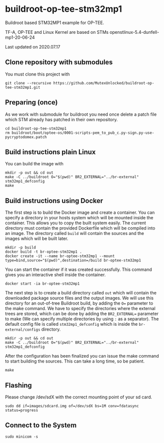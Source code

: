 # buildroot-op-tee-stm32mp1
Buildroot based STM32MP1 example for OP-TEE. 

TF-A, OP-TEE and Linux Kernel are based on STMs openstlinux-5.4-dunfell-mp1-20-06-24

Last updated on 2020.07.17

## Clone repository with submodules
You must clone this project with
```
git clone --recursive https://github.com/MutexUnlocked/buildroot-op-tee-stm32mp1.git
```

## Preparing (once)
As we work with submodule for buildroot you need once delete a patch file which STM already has patched in their own repository.
```
cd buildroot-op-tee-stm32mp1
rm buildroot/boot/optee-os/0001-scripts-pem_to_pub_c.py-sign.py-use-pycryptodomex.patch
```

## Build instructions plain Linux

You can build the image with
```
mkdir -p out && cd out
make -C ../buildroot O="$(pwd)" BR2_EXTERNAL="../br-external" stm32mp1_defconfig
make
```

## Build instructions using Docker

The first step is to build the Docker image and create a container. You can specify a directory in your hosts system which will be mounted inside the container. This allows you to copy the built system easily. The current directory must contain the provided Dockerfile which will be compiled into an image. The directory called `build` will contain the sources and the images which will be built later.
```
mkdir -p build
docker build -t br-optee-stm32mp1 .
docker create -it --name br-optee-stm32mp1 --mount type=bind,source="$(pwd)",destination=/build br-optee-stm32mp1
```

You can start the container if it was created successfully. This command gives you an interactive shell inside the container.
```
docker start -ia br-optee-stm32mp1
```

The next step is to create a build directory called `out` which will contain the downloaded package source files and the output images. We will use this directory for an out-of-tree Buildroot build, by adding the `O=` parameter to the make command. We have to specify the directories where the external trees are stored, which can be done by adding the `BR2_EXTERNAL=` parameter to make (We can specify multiple directories by using `:` as a separator). The default config file is called `stm32mp1_defconfig` which is inside the `br-external/configs` directory.
```
mkdir -p out && cd out
make -C ../buildroot O="$(pwd)" BR2_EXTERNAL="../br-external" stm32mp1_defconfig
```

After the configuration has been finalized you can issue the make command to start building the sources. This can take a long time, so be patient.
```
make
```

## Flashing
Please change /dev/sdX with the correct mounting point of your sd card.
```
sudo dd if=images/sdcard.img of=/dev/sdX bs=1M conv=fdatasync status=progress
```

## Connect to the System
```
sudo minicom -s 
```

